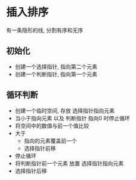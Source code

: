 # 插入排序

有一条隐形的线, 分割有序和无序

## 初始化
* 创建一个选择指针, 指向第二个元素
* 创建一个判断指针, 指向第一个元素

## 循环判断
* 创建一个临时空间, 存放 选择指针指向元素
* 当小于指向元素 以及 判断指针 指向0 时停止循环
* 将空间中的数值与前一个值比较
* 大于
    * 指向的元素覆盖前一个
    * 选择指针前移
* 停止循环
* 将判断指针前一个元素 放置 选择指针指向元素
* 选择指针后移

